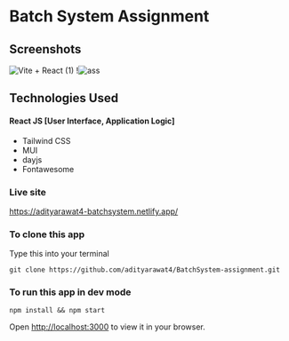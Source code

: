 # Batch System Assignment

## Screenshots
![Vite + React (1)](https://github.com/adityarawat4/BatchSystem-assignment/assets/99741576/f70f6b6d-3921-476d-9316-f17137e7cba1)
!![ass](https://github.com/adityarawat4/BatchSystem-assignment/assets/99741576/dfea880a-cfa1-4dbe-9d15-c89ffe2f79b5)

## Technologies Used

#### React JS [User Interface, Application Logic]
- Tailwind CSS
- MUI 
- dayjs
- Fontawesome

### Live site
https://adityarawat4-batchsystem.netlify.app/

### To clone this app
Type this into your terminal

    git clone https://github.com/adityarawat4/BatchSystem-assignment.git

### To run this app in dev mode
  
    npm install && npm start
    
Open [http://localhost:3000](http://localhost:3000) to view it in your browser.
